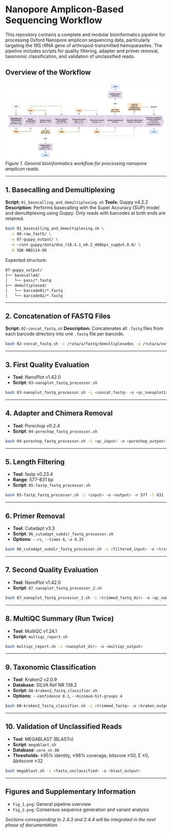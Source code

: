 # Nanopore Amplicon-Based Sequencing Workflow

This repository contains a complete and modular bioinformatics pipeline for processing Oxford Nanopore amplicon sequencing data, particularly targeting the 18S rRNA gene of arthropod-transmitted hemoparasites. The pipeline includes scripts for quality filtering, adapter and primer removal, taxonomic classification, and validation of unclassified reads.

## Overview of the Workflow

![Workflow overview](./Fig_1.png)
*Figure 1. General bioinformatics workflow for processing nanopore amplicon reads.*

---

## 1. Basecalling and Demultiplexing

**Script:** `01_basecalling_and_demultiplexing.sh`
**Tools:** Guppy v4.2.2
**Description:** Performs basecalling with the Super Accuracy (SUP) model and demultiplexing using Guppy. Only reads with barcodes at both ends are retained.

```bash
bash 01_basecalling_and_demultiplexing.sh \
  -i 08-raw_fast5/ \
  -o 07-guppy_output/ \
  -m ~/ont-guppy/data/dna_r10.4.1_e8.2_400bps_sup@v5.0.0/ \
  -b SQK-NBD114-96
```

Expected structure:

```
07-guppy_output/
├── basecalled/
│   └── pass/*.fastq
├── demultiplexed/
│   └── barcode01/*.fastq
│   └── barcode02/*.fastq
```

---

## 2. Concatenation of FASTQ Files

**Script:** `02-concat_fastq.sh`
**Description:** Concatenates all `.fastq` files from each barcode directory into one `.fastq` file per barcode.

```bash
bash 02-concat_fastq.sh -i /ruta/a/fastq/demultiplexados -o /ruta/a/output
```

---

## 3. First Quality Evaluation

* **Tool**: NanoPlot v1.42.0
* **Script**: `03-nanoplot_fastq_processor.sh`

```bash
bash 03-nanoplot_fastq_processor.sh -i <concat_fastq> -o <qc_nanoplot1>
```

---

## 4. Adapter and Chimera Removal

* **Tool**: Porechop v0.2.4
* **Script**: `04-porechop_fastq_processor.sh`

```bash
bash 04-porechop_fastq_processor.sh -i <qc_input> -o <porechop_output>
```

---

## 5. Length Filtering

* **Tool**: fastp v0.23.4
* **Range**: 577–831 bp
* **Script**: `05-fastp_fastq_processor.sh`

```bash
bash 05-fastp_fastq_processor.sh -i <input> -o <output> -r 577 -l 831
```

---

## 6. Primer Removal

* **Tool**: Cutadapt v3.3
* **Script**: `06_cutadapt_subdir_fastq_processor.sh`
* **Options**: `--rc`, `--times 6`, `-e 0.25`

```bash
bash 06_cutadapt_subdir_fastq_processor.sh -i <filtered_input> -o <trimmed_output>
```

---

## 7. Second Quality Evaluation

* **Tool**: NanoPlot v1.42.0
* **Script**: `07_nanoplot_fastq_processor_2.sh`

```bash
bash 07_nanoplot_fastq_processor_2.sh -i <trimmed_fastq_dir> -o <qc_nanoplot2>
```

---

## 8. MultiQC Summary (Run Twice)

* **Tool**: MultiQC v1.24.1
* **Script**: `multiqc_report.sh`

```bash
bash multiqc_report.sh -i <nanoplot_dir> -o <multiqc_output>
```

---

## 9. Taxonomic Classification

* **Tool**: Kraken2 v2.0.9
* **Database**: SILVA Ref NR 138.2
* **Script**: `08-kraken2_fastq_classifier.sh`
* **Options**: `--confidence 0.1`, `--minimum-hit-groups 4`

```bash
bash 08-kraken2_fastq_classifier.sh -i <trimmed_fastq> -o <kraken_output> -d <kraken_db>
```

---

## 10. Validation of Unclassified Reads

* **Tool**: MEGABLAST (BLASTn)
* **Script**: `megablast.sh`
* **Database**: `core_nt.00`
* **Thresholds**: ≥95% identity, ≥98% coverage, bitscore ≥50, E ≤0, Δbitscore ≥32

```bash
bash megablast.sh -i <fasta_unclassified> -o <blast_output>
```

---

## Figures and Supplementary Information

* `Fig_1.png`: General pipeline overview
* `Fig_2.png`: Consensus sequence generation and variant analysis

*Sections corresponding to 2.4.3 and 2.4.4 will be integrated in the next phase of documentation.*
